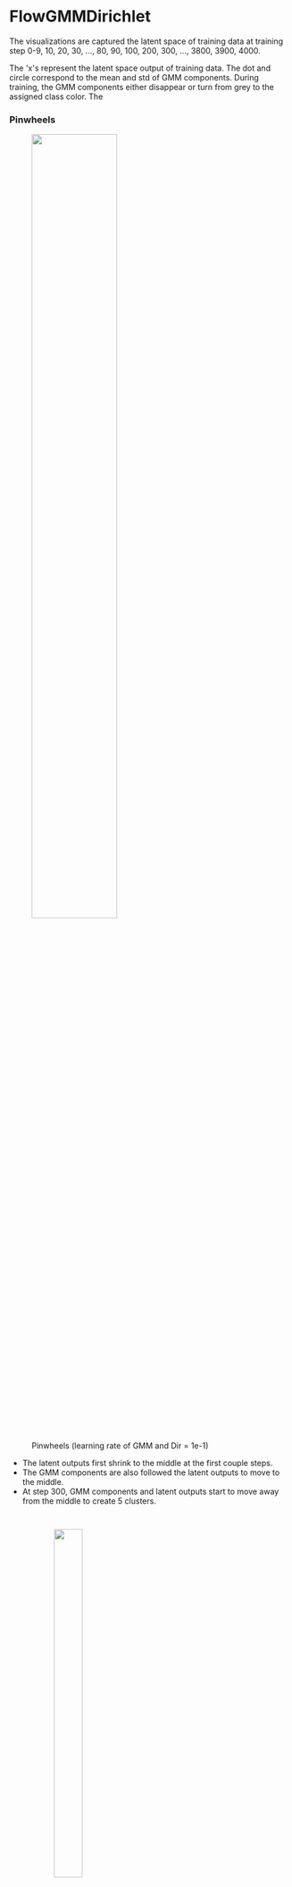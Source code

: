 # FlowGMMDirichlet

The visualizations are captured the latent space of training data at training step 0-9, 10, 20, 30, ..., 80, 90, 100, 200, 300, ..., 3800, 3900, 4000.

The 'x's represent the latent space output of training data. The dot and circle correspond to the mean and std of GMM components. During training, the GMM components either disappear or turn from grey to the assigned class color. The 

### Pinwheels

<figure>
  <img src="pinwheels_1e-1_0.gif" width="60%" height="60%">
  <figcaption> Pinwheels (learning rate of GMM and Dir = 1e-1) </figcaption>
</figure>
<ul>
  <li>The latent outputs first shrink to the middle at the first couple steps.</li>
  <li>The GMM components are also followed the latent outputs to move to the middle.</li>
  <li>At step 300, GMM components and latent outputs start to move away from the middle to create 5 clusters.</li>
</ul>

<figure style="float:left;">
  <figure>
    <img src="pinwheels_1e-2_0.gif" width="40%" height="40%">
    <figcaption> Pinwheels (learning rate of GMM and Dir = 1e-2) </figcaption>
  </figure>
  <figure>
    <img src="pinwheels_1e-3_0.gif" width="40%" height="40%">
    <figcaption> Pinwheels (learning rate of GMM and Dir = 1e-3) </figcaption>
  </figure>
</figure>



